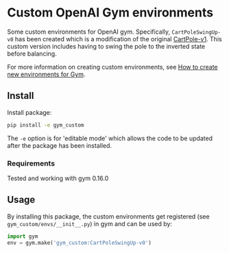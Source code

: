 # Custom OpenAI Gym environments

Some custom environments for OpenAI gym. Specifically, `CartPoleSwingUp-v0` has been created which is a modification of the original [CartPole-v1](https://gym.openai.com/envs/CartPole-v1/). This custom version includes having to swing the pole to the inverted state before balancing.

For more information on creating custom environments, see [How to create new environments for Gym](docs/creating-environments.md).

## Install
Install package:
```bash
pip install -e gym_custom
```
The `-e` option is for 'editable mode' which allows the code to be updated after the package has been installed.

### Requirements
Tested and working with gym 0.16.0

## Usage
By installing this package, the custom environments get registered (see `gym_custom/envs/__init__.py`) in gym and can be used by:

```Python
import gym
env = gym.make('gym_custom:CartPoleSwingUp-v0')
```